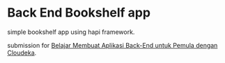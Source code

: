 # Back End Bookshelf app

simple bookshelf app using hapi framework.

submission for [Belajar Membuat Aplikasi Back-End untuk Pemula dengan Cloudeka](https://www.dicoding.com/academies/510/corridor).
